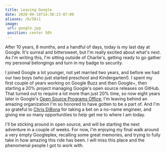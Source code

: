 ```yaml
---
title: Leaving Google
date: 2020-09-18T14:38:23-07:00
aliases: /b/58i1
image:
 url: google.jpg
 position: center 50%
---
```


After 10 years, 8 months, and a handful of days, today is my last day at Google.
It's surreal and bittersweet, but I'm really excited about what's next.  As I'm
writing this, I'm sitting outside of Charlie's, getting ready to go gather my
personal belongings and turn in my badge to security.

I joined Google a lot younger, not yet married two years, and before we had our
two boys (who just started preschool and Kindergarten!).  I spent my first
couple of years working on Google Buzz and then Google+, then starting a 20%
project managing Google's open source releases on GitHub.  That turned out to
require a lot more than just 20% time, so now eight years later in Google's
[Open Source Programs Office][], I'm leaving behind an amazing organization I'm
so honored to have gotten to be a part of.  And I'm so grateful to [Chris
DiBona][] for taking a bet on a no-name engineer, and giving me so many
opportunities to help get me to where I am today.

I'll be sticking around in open source, and will be starting the next adventure
in a couple of weeks.  For now, I'm enjoying my final walk around a very empty
Googleplex, recalling some great memories, and trying to fully take in how
amazing this ride has been.  I will miss this place and the phenomenal people I
got to work with.

[Chris DiBona]: http://dibona.com/
[Open Source Programs Office]: https://opensource.google/
